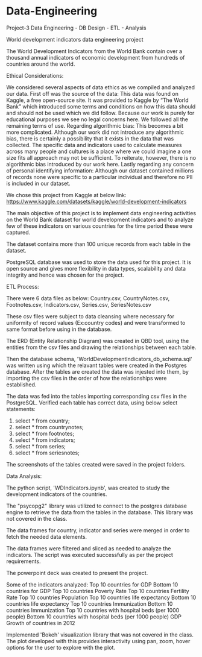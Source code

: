 # Data-Engineering

Project-3 Data Engineering - DB Design - ETL - Analysis

World development indicators data engineering project

The World Development Indicators from the World Bank contain over a thousand annual indicators of economic development from hundreds of countries around the world.

Ethical Considerations:

We considered several aspects of data ethics as we compiled and analyzed our data.
First off was the source of the data: This data was found on Kaggle, a free open-source site. It was provided to Kaggle by “The World Bank” which introduced some terms and conditions on how this data should and should not be used which we did follow. Because our work is purely for educational purposes we see no legal concerns here. We followed all the remaining terms of use.
Regarding algorithmic bias: This becomes a bit more complicated. Although our work did not introduce any algorithmic bias, there is certainly a possibility that it exists in the data that was collected. The specific data and indicators used to calculate measures across many people and cultures is a place where we could imagine a one size fits all approach may not be sufficient. To reiterate, however, there is no algorithmic bias introduced by our work here.
Lastly regarding any concern of personal identifying information: Although our dataset contained millions of records none were specific to a particular individual and therefore no PII is included in our dataset.


We chose this project from Kaggle at below link:
https://www.kaggle.com/datasets/kaggle/world-development-indicators

The main objective of this project is to implement data engineering activities on the World Bank dataset for world development indicators and to analyze few of these indicators on various countries for the time period these were captured.

The dataset contains more than 100 unique records from each table in the dataset.

PostgreSQL database was used to store the data used for this project. It is open source and gives more flexibility in data types, scalability and data integrity and hence was chosen for the project.

ETL Process:

There were 6 data files as below:
 Country.csv,
 CountryNotes.csv,
 Footnotes.csv,
 Indicators.csv,
 Series.csv,
 SeriesNotes.csv
 
 These csv files were subject to data cleansing where necessary for uniformity of record values (Ex:country codes) and were transformed to same format before using in the database. 
 
 The ERD (Entity Relationship Diagram) was created in QBD tool, using the entities from the csv files and drawing the relationships between each table.
 
 Then the database schema, 'WorldDevelopmentIndicators_db_schema.sql' was written using which the relavant tables were created in the Postgres database. After the tables are created the data was injested into them, by importing the csv files in the order of how the relationships were established.
 
 The data was fed into the tables importing corresponding csv files in the PostgreSQL. Verified each table has correct data, using below select statements:

1. select * from country;
2. select * from countrynotes;
3. select * from footnotes;
4. select * from indicators;
5. select * from series;
6. select * from seriesnotes;

The screenshots of the tables created were saved in the project folders.

 
 Data Analysis:
 
 The python script, 'WDIndicators.ipynb', was created to study the development indicators of the countries.
 
 The "psycopg2" library was utilized to connect to the postgres database engine to retrieve the data from the tables in the database. This library was not covered in the class.
 
 The data frames for country, indicator and series were merged in order to fetch the needed data elements.
 
 The data frames were filtered and sliced as needed to analyze the indicators.
 The script was executed successfully as per the project requirements.
 
 The powerpoint deck was created to present the project.
 
 Some of the indicators analyzed:
    Top 10 countries for GDP
    Bottom 10 countries for GDP
    Top 10 countries Poverty Rate
    Top 10 countries Fertility Rate
    Top 10 countries Population
    Top 10 countries life expectancy
    Bottom 10 countries life expectancy
    Top 10 countries Immunization
    Bottom 10 countries Immunization
    Top 10 countries with hospital beds (per 1000 people)
    Bottom 10 countries with hospital beds (per 1000 people)
    GDP Growth of countries in 2012

 Implemented 'Bokeh' visualization library that was not covered in the class. The plot developed with this provides interactivity using pan, zoom, hover options for the user to explore with the plot.
